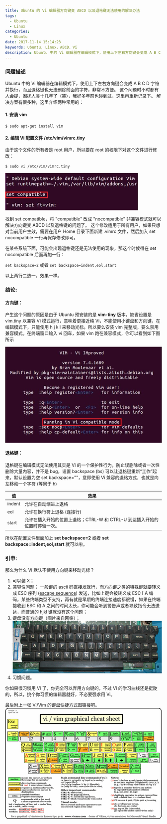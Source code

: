 ```yaml
---
title: Ubuntu 的 Vi 编辑器方向键变 ABCD 以及退格键无法使用的解决办法
tags:
  - Ubuntu
  - Linux
categories:
  - Ubuntu
date: 2017-11-14 15:14:23
keywords: Ubuntu, Linux，ABCD，Vi
description: Ubuntu 中的 Vi 编辑器在编辑模式下，使用上下左右方向键会变成 A B C D 字符并换行，而且退格键也无法删除前面的字符，非常不方便。
---
```


### 问题描述
Ubuntu 中的 Vi 编辑器在编辑模式下，使用上下左右方向键会变成 A B C D 字符并换行，而且退格键也无法删除前面的字符，非常不方便。
这个问题时不时都有人会提，困扰人类十几年了（笑），我好多年前也碰到过，这里再重新记录下。
解决方案有很多种，这里介绍两种常用的：

#### 1. 安装 vim

`$ sudo apt-get install vim`

#### 2. 编辑 Vi 配置文件 /etc/vim/vimrc.tiny

由于这个文件的所有者是 root 用户，所以要在 root 的权限下对这个文件进行修改：

`$ sudo vi /etc/vim/vimrc.tiny`

![vimrc.tiny](how-to-fix-arrow-key-that-display-abcd-in-vi-on-ubuntu/vim_conf.jpg)

找到 set compatible，将 "compatible" 改成 "nocompatible" 非兼容模式就可以解决方向键变 ABCD 以及退格键的问题了。
这个修改适用于所有用户，如果只想对当前用户生效，需要在用户 Home 目录下面新建 .vimrc 文件，然后加入 set nocompatible 一行再保存修改即可。

在某些系统下面，可能会出现退格键还是无法使用的现象，那这个时候得在 set nocompatible 后面再加一行：

`set backspace=2` 或者
`set backspace=indent,eol,start`

以上两行二选一，效果一样。

### 结论:
#### 方向键：
产生这个问题的原因是由于 Ubuntu 预安装的是 **vim-tiny** 版本，缺省设置是 vim.tiny 以兼容 Vi 模式运行，意味着更接近纯 Vi，不能使用小键盘和方向键，在编辑模式下，只能使用 h j k l 来移动光标。所以要么安装 vim 完整版，要么禁用兼容模式。在终端窗口输入 vi 回车，如果 vim 跑在兼容模式，你可以看到如下图所示

![Vim Help](how-to-fix-arrow-key-that-display-abcd-in-vi-on-ubuntu/vim_help.jpg)

#### 退格键：
退格键在编辑模式无法使用其实是 Vi 的一个保护性行为，防止误删除或者一次性删除大量内容，并不是 bug，设置 backspace (bs) 可以让退格键重新“工作”起来，默认设置为空 set backspace=""，意即使用 Vi 兼容的退格方式，也就是向左移动一个字符 (等同于 h)

值 | 效果
--- | ---
indent | 允许在自动缩进上退格
eol | 允许在换行符上退格 (连接行)
start | 允许在插入开始的位置上退格；CTRL-W 和 CTRL-U 到达插入开始的位置时停留一次。

所以在配置文件里面加上 **set backspace=2** 或者 **set backspace=indent,eol,start** 就可以啦。

### 引申:
那么为什么 Vi 默认不使用方向键来移动光标？
1. 可以装 X；
2. 兼容性问题；
一般键的 ascii 码直接发就行，而方向键之类的特殊键就要转义成 ESC 序列 ([escape sequence](https://en.wikipedia.org/wiki/Escape_sequence)) 发送，比如上键会被转义成 ESC [ A 编码，某些终端类型不支持，再有就是早期的终端连接速度都很慢，如果在终端接收到 ESC 和 A 之间的时间太长，你可能会听到警告声或者导致指令无法送达，而普通的 hjkl 键就没有这个问题；
3. 键盘没有方向键（图片来自网络）；
![ADM-3a Keyboard](how-to-fix-arrow-key-that-display-abcd-in-vi-on-ubuntu/adm-3a.jpg)
4. 习惯问题。

你如果很习惯用 Vi 了，你完全可以弃用方向键的，不过 Vi 的学习曲线还是挺陡的，所以，挑个你习惯的编辑器就好，不必要强求用 Vi。

最后附上一张 Vi/Vim 的键盘快捷方式图镇楼吧。
![Vi/Vim Cheat Sheet](how-to-fix-arrow-key-that-display-abcd-in-vi-on-ubuntu/vi-vim-cheat-sheet.gif)
